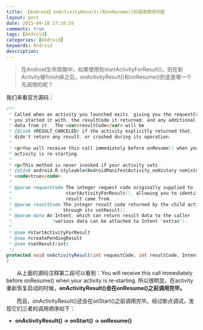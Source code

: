 ```yaml
---
title: 【Android】onActivityResult()和onResume()的调用顺序问题
layout: post
date: 2015-09-18 17:16:55
comments: true
tags: [Android]
categories: [Android]
keywords: Android
description: 
---
```


> 在Android生命周期中，如果使用到startActivityForResult()，则在新Activity被finish掉之后，onActivityResult()和onResume()到底是哪一个先调用的呢？

我们来看官方源码：

```java
/**
 * Called when an activity you launched exits, giving you the requestCode
 * you started it with, the resultCode it returned, and any additional
 * data from it.  The <var>resultCode</var> will be
 * {@link #RESULT_CANCELED} if the activity explicitly returned that,
 * didn't return any result, or crashed during its operation.
 *
 * <p>You will receive this call immediately before onResume() when your
 * activity is re-starting.
 *
 * <p>This method is never invoked if your activity sets
 * {@link android.R.styleable#AndroidManifestActivity_noHistory noHistory} to
 * <code>true</code>.
 *
 * @param requestCode The integer request code originally supplied to
 *                    startActivityForResult(), allowing you to identify who this
 *                    result came from.
 * @param resultCode The integer result code returned by the child activity
 *                   through its setResult().
 * @param data An Intent, which can return result data to the caller
 *               (various data can be attached to Intent "extras").
 *
 * @see #startActivityForResult
 * @see #createPendingResult
 * @see #setResult(int)
 */
protected void onActivityResult(int requestCode, int resultCode, Intent data) {
}
```

<!--more-->


&#160; &#160; &#160; &#160;从上面的源码注释第二段可以看到：You will receive this call immediately before onResume() when your activity is re-starting. 所以很明显，在activity重新恢复启动的时候，**onActivityResult()会在onResume()之前调用完毕。**

&#160; &#160; &#160; &#160;而且，onActivityResult()还会在onStart()之前调用完毕。经过断点调试，发现它们三者的调用顺序如下：

 - **onActivityResult()  -> onStart() -> onResume()**

